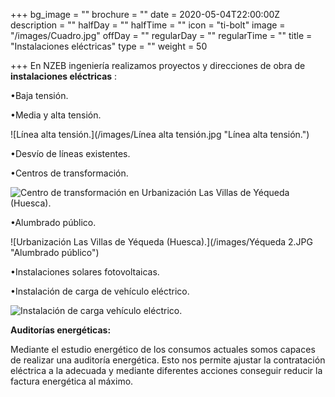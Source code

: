 +++
bg_image = ""
brochure = ""
date = 2020-05-04T22:00:00Z
description = ""
halfDay = ""
halfTime = ""
icon = "ti-bolt"
image = "/images/Cuadro.jpg"
offDay = ""
regularDay = ""
regularTime = ""
title = "Instalaciones eléctricas"
type = ""
weight = 50

+++
En NZEB ingeniería realizamos proyectos y direcciones de obra de **instalaciones eléctricas** :

•Baja tensión.

•Media y alta tensión.

![Línea alta tensión.](/images/Línea alta tensión.jpg "Línea alta tensión.")

•Desvío de líneas existentes.

•Centros de transformación.

![Centro de transformación en Urbanización Las Villas de Yéqueda (Huesca).](/images/CT1.png "Centro de transformación.")

•Alumbrado público.

![Urbanización Las Villas de Yéqueda (Huesca).](/images/Yéqueda 2.JPG "Alumbrado público")

•Instalaciones solares fotovoltaicas.

•Instalación de carga de vehículo eléctrico.

![Instalación de carga vehículo eléctrico.](/images/tesla.jpg "Instalación de carga vehículo eléctrico.")

**Auditorías energéticas:**

Mediante el estudio energético de los consumos actuales somos capaces de realizar una auditoría energética. Esto nos permite ajustar la contratación eléctrica a la adecuada y mediante diferentes acciones conseguir reducir la factura energética al máximo.